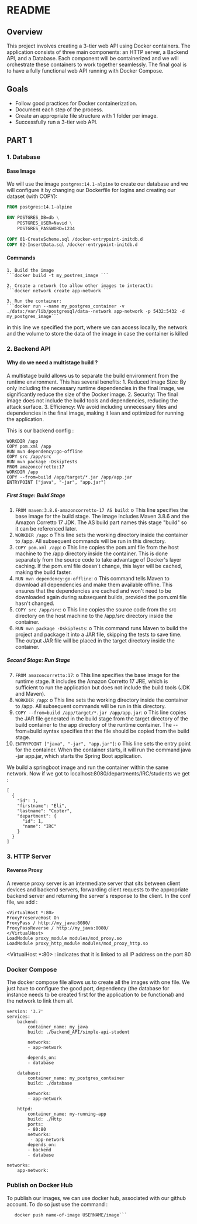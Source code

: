 # README

## Overview

This project involves creating a 3-tier web API using Docker containers. The application consists of three main components: an HTTP server, a Backend API, and a Database. Each component will be containerized and we will orchestrate these containers to work together seamlessly. The final goal is to have a fully functional web API running with Docker Compose.

## Goals

- Follow good practices for Docker containerization.
- Document each step of the process.
- Create an appropriate file structure with 1 folder per image.
- Successfully run a 3-tier web API.

## PART 1

### 1. Database

#### Base Image

We will use the image `postgres:14.1-alpine` to create our database and we will configure it by changing our Dockerfile for logins and creating our dataset (with COPY):

```Dockerfile
FROM postgres:14.1-alpine

ENV POSTGRES_DB=db \
    POSTGRES_USER=Navid \
    POSTGRES_PASSWORD=1234

COPY 01-CreateScheme.sql /docker-entrypoint-initdb.d
COPY 02-InsertData.sql /docker-entrypoint-initdb.d 
```

#### Commands

    1. Build the image
    ```docker build -t my_postres_image ```

    2. Create a network (to allow other images to interact):
    ```docker network create app-network ```

    3. Run the container:
    ```docker run --name my_postgres_container -v ./data:/var/lib/postgresql/data--network app-network -p 5432:5432 -d my_postgres_image```

in this line we specified the port, where we can access locally, the network and the volume to store the data of the image in case the container is killed



### 2. Backend API

#### Why do we need a multistage build ?

A multistage build allows us to separate the build environment from the runtime environment. This has several benefits:
    1.	Reduced Image Size: By only including the necessary runtime dependencies in the final image, we significantly reduce the size of the Docker image.
    2.	Security: The final image does not include the build tools and dependencies, reducing the attack surface.
    3.	Efficiency: We avoid including unnecessary files and dependencies in the final image, making it lean and optimized for running the application.


This is our backend config :

```FROM maven:3.8.6-amazoncorretto-17 AS build
WORKDIR /app
COPY pom.xml /app
RUN mvn dependency:go-offline
COPY src /app/src
RUN mvn package -DskipTests
FROM amazoncorretto:17
WORKDIR /app
COPY --from=build /app/target/*.jar /app/app.jar
ENTRYPOINT ["java", "-jar", "app.jar"]
```

##### First Stage: Build Stage

1.	```FROM maven:3.8.6-amazoncorretto-17 AS build```:
o	This line specifies the base image for the build stage. The image includes Maven 3.8.6 and the Amazon Corretto 17 JDK. The AS build part names this stage "build" so it can be referenced later.
2.	```WORKDIR /app```:
o	This line sets the working directory inside the container to /app. All subsequent commands will be run in this directory.
3.	```COPY pom.xml /app```:
o	This line copies the pom.xml file from the host machine to the /app directory inside the container. This is done separately from the source code to take advantage of Docker's layer caching. If the pom.xml file doesn't change, this layer will be cached, making the build faster.
4.	```RUN mvn dependency:go-offline```:
o	This command tells Maven to download all dependencies and make them available offline. This ensures that the dependencies are cached and won't need to be downloaded again during subsequent builds, provided the pom.xml file hasn't changed.
5.	```COPY src /app/src```:
o	This line copies the source code from the src directory on the host machine to the /app/src directory inside the container.
6.	```RUN mvn package -DskipTests```:
o	This command runs Maven to build the project and package it into a JAR file, skipping the tests to save time. The output JAR file will be placed in the target directory inside the container.


##### Second Stage: Run Stage

7.	```FROM amazoncorretto:17```:
o	This line specifies the base image for the runtime stage. It includes the Amazon Corretto 17 JRE, which is sufficient to run the application but does not include the build tools (JDK and Maven).
8.	```WORKDIR /app```:
o	This line sets the working directory inside the container to /app. All subsequent commands will be run in this directory.
9.	```COPY --from=build /app/target/*.jar /app/app.jar```:
o	This line copies the JAR file generated in the build stage from the target directory of the build container to the app directory of the runtime container. The --from=build syntax specifies that the file should be copied from the build stage.
10.	```ENTRYPOINT ["java", "-jar", "app.jar"]```:
o	This line sets the entry point for the container. When the container starts, it will run the command java -jar app.jar, which starts the Spring Boot application.


We build a springboot image and run the container within the same network.
Now if we got to localhost:8080/departments/IRC/students we get :


```
[
  {
    "id": 1,
    "firstname": "Eli",
    "lastname": "Copter",
    "department": {
      "id": 1,
      "name": "IRC"
    }
  }
]
```

### 3. HTTP Server

#### Reverse Proxy

A reverse proxy server is an intermediate server that sits between client devices and backend servers, forwarding client requests to the appropriate backend server and returning the server's response to the client.
In the conf file, we add : 

```
<VirtualHost *:80>
ProxyPreserveHost On
ProxyPass / http://my_java:8080/
ProxyPassReverse / http://my_java:8080/
</VirtualHost>
LoadModule proxy_module modules/mod_proxy.so
LoadModule proxy_http_module modules/mod_proxy_http.so
```

<VirtualHost *:80> : indicates that it is linked to all IP address on the port 80


### Docker Compose

The docker compose file allows us to create all the images with one file. We just have to configure the good port, dependency (the database for instance needs to be created first for the application to be functional) and the network to link them all. 
```
version: '3.7'
services:
    backend: 
        container_name: my_java
        build: ./backend_API/simple-api-student
        
        networks:
        - app-network

        depends_on:
        - database

    database: 
        container_name: my_postgres_container
        build: ./database
        
        networks:
        - app-network

    httpd:
        container_name: my-running-app
        build: ./Http  
        ports:
        - 80:80
        networks:
         - app-network
        depends_on:
        - backend
        - database

networks:
    app-network:
```

### Publish on Docker Hub

To publish our images, we can use docker hub, associated with our github account.
To do so just use the command :
```docker tag name-of-image USERNAME/image-name
   docker push name-of-image USERNAME/image```




